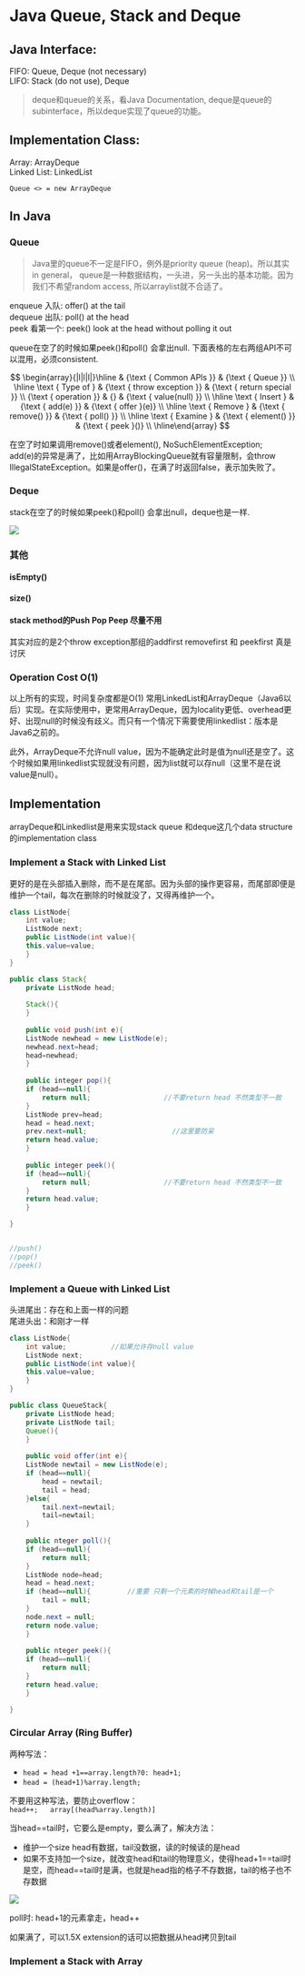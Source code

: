 # Java Queue, Stack and Deque

## Java Interface:

FIFO: Queue, Deque \(not necessary\)  
LIFO: Stack \(do not use\), Deque

> deque和queue的关系，看Java Documentation, deque是queue的subinterface，所以deque实现了queue的功能。

## Implementation Class:

Array: ArrayDeque  
Linked List: LinkedList  
  
`Queue <> = new ArrayDeque`

## In Java

### Queue

> Java里的queue不一定是FIFO，例外是priority queue \(heap\)。所以其实in general， queue是一种数据结构，一头进，另一头出的基本功能。因为我们不希望random access, 所以arraylist就不合适了。

enqueue 入队: offer\(\) at the tail  
dequeue 出队: poll\(\) at the head  
peek     看第一个: peek\(\) look at the head without polling it out 

queue在空了的时候如果peek\(\)和poll\(\) 会拿出null. 下面表格的左右两组API不可以混用，必须consistent. 

$$
\begin{array}{|l|l|l|}\hline & {\text { Common APls }} & {\text { Queue }} \\ \hline \text { Type of } & {\text { throw exception }} & {\text { return special }} \\ {\text { operation }} & {} & {\text { value(null) }} \\ \hline \text { Insert } & {\text { add(e) }} & {\text { offer }(e)} \\ \hline \text { Remove } & {\text { remove() }} & {\text { poll() }} \\ \hline \text { Examine } & {\text { element() }} & {\text { peek }()} \\ \hline\end{array}
$$

在空了时如果调用remove\(\)或者element\(\), NoSuchElementException;   
add\(e\)的异常是满了，比如用ArrayBlockingQueue就有容量限制，会throw IllegalStateException。如果是offer\(\)，在满了时返回false，表示加失败了。

### Deque

stack在空了的时候如果peek\(\)和poll\(\) 会拿出null，deque也是一样. 

![](https://cdn.mathpix.com/snip/images/CYIlNjeVehW-TUvLDvAE3LgyWGl4UnI7qBBXNYAxgnA.original.fullsize.png)

### 其他

#### isEmpty\(\)

#### size\(\)

#### stack method的Push Pop Peep 尽量不用

其实对应的是2个throw exception那组的addfirst removefirst 和 peekfirst 真是讨厌

### Operation Cost O\(1\)

以上所有的实现，时间复杂度都是O\(1\) 常用LinkedList和ArrayDeque（Java6以后）实现。在实际使用中，更常用ArrayDeque，因为locality更低、overhead更好、出现null的时候没有歧义。而只有一个情况下需要使用linkedlist：版本是Java6之前的。

此外，ArrayDeque不允许null value，因为不能确定此时是值为null还是空了。这个时候如果用linkedlist实现就没有问题，因为list就可以存null（这里不是在说value是null）。

## Implementation

arrayDeque和Linkedlist是用来实现stack queue 和deque这几个data structure的implementation class

### Implement a Stack with Linked List

更好的是在头部插入删除，而不是在尾部。因为头部的操作更容易，而尾部即便是维护一个tail，每次在删除的时候就没了，又得再维护一个。

```java
class ListNode{
    int value;
    ListNode next;
    public ListNode(int value){
    this.value=value;
    }
}

public class Stack{
    private ListNode head;
    
    Stack(){
    }
    
    public void push(int e){
    ListNode newhead = new ListNode(e);
    newhead.next=head;
    head=newhead;
    }
    
    public integer pop(){
    if (head==null){
        return null;                  //不要return head 不然类型不一致
    }
    ListNode prev=head;
    head = head.next;
    prev.next=null;                     //这里要防呆
    return head.value;
    }
    
    public integer peek(){
    if (head==null){
        return null;                  //不要return head 不然类型不一致
    }
    return head.value;
    }

}


//push()
//pop()
//peek()
```

### Implement a Queue with Linked List

头进尾出：存在和上面一样的问题  
尾进头出：和刚才一样

```java
class ListNode{
    int value;           //如果允许存null value
    ListNode next;
    public ListNode(int value){
    this.value=value;
    }
}

public class QueueStack{
    private ListNode head;
    private ListNode tail;
    Queue(){
    }
    
    public void offer(int e){
    ListNode newtail = new ListNode(e);
    if (head==null){
        head = newtail;
        tail = head;
    }else{
        tail.next=newtail;
        tail=newtail;
    }
    
    public nteger poll(){
    if (head==null){
        return null;                  
    }
    ListNode node=head;
    head = head.next;
    if (head==null){         //重要 只剩一个元素的时候head和tail是一个
        tail = null;
    }               
    node.next = null;    
    return node.value;
    }
    
    public nteger peek(){
    if (head==null){
        return null;                  
    }
    return head.value;
    }

}

```

### Circular Array \(Ring Buffer\)

两种写法：

* `head = head +1==array.length?0: head+1;`
* `head = (head+1)%array.length;`

不要用这种写法，要防止overflow：  
`head++;  
array[(head%array.length)]`

当head==tail时，它要么是empty，要么满了，解决方法：

* 维护一个size head有数据，tail没数据，读的时候读的是head
* 如果不支持加一个size，就改变head和tail的物理意义，使得head+1==tail时是空，而head==tail时是满，也就是head指的格子不存数据，tail的格子也不存数据

![](https://cdn.mathpix.com/snip/images/K7HNXqc0JaOKeTywSKh1rlnH8fsTZMAoRo-dQuHu-0o.original.fullsize.png)

poll时: head+1的元素拿走，head++

如果满了，可以1.5X extension的话可以把数据从head拷贝到tail

### Implement a Stack with Array

